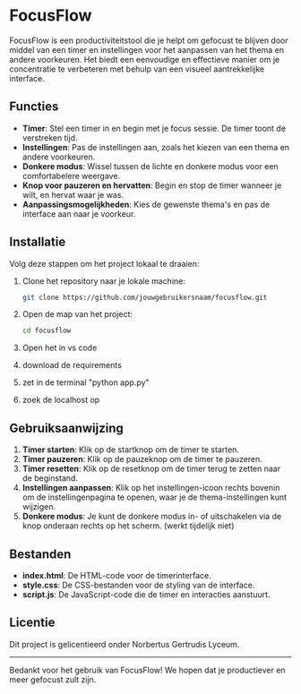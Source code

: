 # FocusFlow

FocusFlow is een productiviteitstool die je helpt om gefocust te blijven door middel van een timer en instellingen voor het aanpassen van het thema en andere voorkeuren. Het biedt een eenvoudige en effectieve manier om je concentratie te verbeteren met behulp van een visueel aantrekkelijke interface.

## Functies

- **Timer**: Stel een timer in en begin met je focus sessie. De timer toont de verstreken tijd.
- **Instellingen**: Pas de instellingen aan, zoals het kiezen van een thema en andere voorkeuren.
- **Donkere modus**: Wissel tussen de lichte en donkere modus voor een comfortabelere weergave.
- **Knop voor pauzeren en hervatten**: Begin en stop de timer wanneer je wilt, en hervat waar je was.
- **Aanpassingsmogelijkheden**: Kies de gewenste thema's en pas de interface aan naar je voorkeur.

## Installatie

Volg deze stappen om het project lokaal te draaien:

1. Clone het repository naar je lokale machine:

    ```bash
    git clone https://github.com/jouwgebruikersnaam/focusflow.git
    ```

2. Open de map van het project:

    ```bash
    cd focusflow
    ```

3. Open het in vs code

4. download de requirements

4. zet in de terminal "python app.py"

5. zoek de localhost op


## Gebruiksaanwijzing

1. **Timer starten**: Klik op de startknop om de timer te starten.
2. **Timer pauzeren**: Klik op de pauzeknop om de timer te pauzeren.
3. **Timer resetten**: Klik op de resetknop om de timer terug te zetten naar de beginstand.
4. **Instellingen aanpassen**: Klik op het instellingen-icoon rechts bovenin om de instellingenpagina te openen, waar je de thema-instellingen kunt wijzigen.
5. **Donkere modus**: Je kunt de donkere modus in- of uitschakelen via de knop onderaan rechts op het scherm. (werkt tijdelijk niet)

## Bestanden

- **index.html**: De HTML-code voor de timerinterface.
- **style.css**: De CSS-bestanden voor de styling van de interface.
- **script.js**: De JavaScript-code die de timer en interacties aanstuurt.


## Licentie

Dit project is gelicentieerd onder Norbertus Gertrudis Lyceum.

---

Bedankt voor het gebruik van FocusFlow! We hopen dat je productiever en meer gefocust zult zijn.
